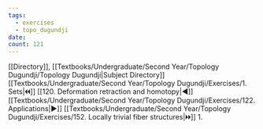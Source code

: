 ```yaml
---
tags:
  - exercises
  - topo_dugundji
date: 
count: 121
---
```

[[Directory]], [[Textbooks/Undergraduate/Second Year/Topology Dugundji/Topology Dugundji|Subject Directory]]
[[Textbooks/Undergraduate/Second Year/Topology Dugundji/Exercises/1. Sets|🞀🞀]] [[120. Deformation retraction and homotopy|◀]] [[Textbooks/Undergraduate/Second Year/Topology Dugundji/Exercises/122. Applications|▶]] [[Textbooks/Undergraduate/Second Year/Topology Dugundji/Exercises/152. Locally trivial fiber structures|🞂🞂]]
1. 
